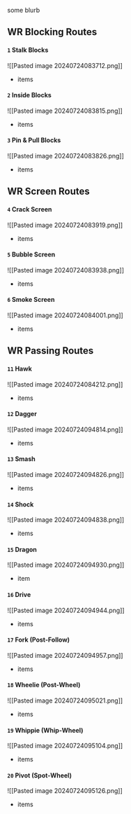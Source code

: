 some blurb

## WR Blocking Routes

#### `1` Stalk Blocks

![[Pasted image 20240724083712.png]]

- items
#### `2` Inside Blocks

![[Pasted image 20240724083815.png]]

- items
#### `3` Pin & Pull Blocks

![[Pasted image 20240724083826.png]]

- items

## WR Screen Routes

#### `4` Crack Screen

![[Pasted image 20240724083919.png]]

- items
#### `5` Bubble Screen

![[Pasted image 20240724083938.png]]

- items
#### `6` Smoke Screen

![[Pasted image 20240724084001.png]]

- items

## WR Passing Routes

#### `11` Hawk

![[Pasted image 20240724084212.png]]

- items
#### `12` Dagger

![[Pasted image 20240724094814.png]]

- items
#### `13` Smash

![[Pasted image 20240724094826.png]]

- items
#### `14` Shock

![[Pasted image 20240724094838.png]]

- items
#### `15` Dragon

![[Pasted image 20240724094930.png]]

- item
#### `16` Drive

![[Pasted image 20240724094944.png]]

- items
#### `17` Fork (Post-Follow)

![[Pasted image 20240724094957.png]]

- items
#### `18` Wheelie (Post-Wheel)

![[Pasted image 20240724095021.png]]

- items
#### `19` Whippie (Whip-Wheel)

![[Pasted image 20240724095104.png]]

- items
#### `20` Pivot (Spot-Wheel)

![[Pasted image 20240724095126.png]]

- items